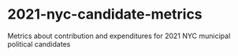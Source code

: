 # 2021-nyc-candidate-metrics
Metrics about contribution and expenditures for 2021 NYC municipal political candidates
